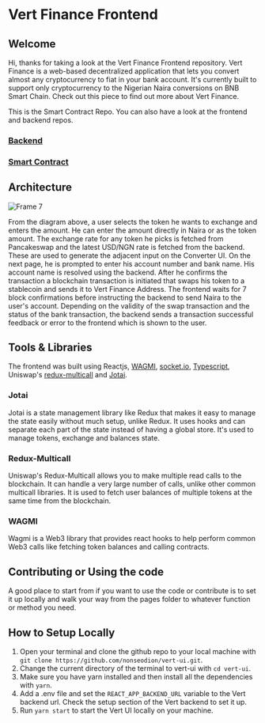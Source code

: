 # Vert Finance Frontend

## Welcome
Hi, thanks for taking a look at the Vert Finance Frontend repository. Vert Finance is a web-based decentralized application that lets you convert almost any cryptocurrency to fiat in your bank account. It's currently built to support only cryptocurrency to the Nigerian Naira conversions on BNB Smart Chain. Check out this piece to find out more about Vert Finance.

This is the Smart Contract Repo. You can also have a look at the frontend and backend repos.

### [Backend](https://github.com/nonseodion/vert-backend)

### [Smart Contract](https://github.com/nonseodion/vert-router)

## Architecture

![Frame 7](https://github.com/nonseodion/vert-ui/assets/38128301/15e399bf-2af8-47c4-a02a-464c25aa8b97)

From the diagram above, a user selects the token he wants to exchange and enters the amount. He can enter the amount directly in Naira or as the token amount. The exchange rate for any token he picks is fetched from Pancakeswap and the latest USD/NGN rate is fetched from the backend. These are used to generate the adjacent input on the Converter UI. On the next page, he is prompted to enter his account number and bank name. His account name is resolved using the backend. After he confirms the transaction a blockchain transaction is initiated that swaps his token to a stablecoin and sends it to Vert Finance Address. The frontend waits for 7 block confirmations before instructing the backend to send Naira to the user's account. Depending on the validity of the swap transaction and the status of the bank transaction, the backend sends a transaction successful feedback or error to the frontend which is shown to the user.

## Tools & Libraries

The frontend was built using Reactjs, [WAGMI](https%3A%2F%2Fwagmi.sh%2F), [socket.io](https%3A%2F%2Fsocket.io), [Typescript](https%3A%2F%2Fwww.typescriptlang.org%2F), Uniswap's [redux-multicall](https%3A%2F%2Fgithub.com%2FUniswap%2Fredux-multicall) and [Jotai](https://jotai.org/). 

### Jotai
  Jotai is a state management library like Redux that makes it easy to manage the state easily without much setup, unlike Redux. It uses hooks and can separate each part of the state instead of having a global store. It's used to manage tokens, exchange and balances state. 

### Redux-Multicall
Uniswap's Redux-Multicall allows you to make multiple read calls to the blockchain. It can handle a very large number of calls, unlike other common multicall libraries. It is used to fetch user balances of multiple tokens at the same time from the blockchain.

### WAGMI 
Wagmi is a Web3 library that provides react hooks to help perform common Web3 calls like fetching token balances and calling contracts.

## Contributing or Using the code

A good place to start from if you want to use the code or contribute is to set it up locally and walk your way from the pages folder to whatever function or method you need.

## How to Setup Locally

1. Open your terminal and clone the github repo to your local machine with `git clone https://github.com/nonseodion/vert-ui.git`.
2. Change the current directory of the terminal to vert-ui with `cd vert-ui`.
3. Make sure you have yarn installed and then install all the dependencies with `yarn`.
4. Add a .env file and set the  `REACT_APP_BACKEND_URL` variable to the Vert backend url. Check the setup section of the Vert backend to set it up.
5. Run `yarn start` to start the Vert UI locally on your machine.
